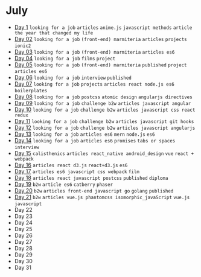 # July

 - [Day 1](07-01-2016.md) `looking for a job` `articles` `anime.js` `javascript methods` `article the year that changed my life`
 - [Day 02](07-02-2016.md) `looking for a job` `(front-end) marmiteria` `articles` `projects` `ionic2`
 - [Day 03](07-03-2016.md) `looking for a job` `(front-end) marmiteria` `articles es6`
 - [Day 04](07-04-2016.md) `looking for a job` `films` `project`
 - [Day 05](07-05-2016.md) `looking for a job` `(front-end) marmiteria` `published` `project` `articles es6`
 - [Day 06](07-06-2016.md) `looking for a job` `interview` `published`
 - [Day 07](07-07-2016.md) `looking for a job` `projects` `articles react node.js es6` `boilerplates`
 - [Day 08](07-08-2016.md) `looking for a job` `postcss` `atomic design` `angularjs directives`
 - [Day 09](07-09-2016.md) `looking for a job` `challenge b2w` `articles javascript angular`
 - [Day 10](07-10-2016.md) `looking for a job` `challenge b2w` `articles javascript css react redux`
 - [Day 11](07-11-2016.md) `looking for a job` `challenge b2w` `articles javascript git hooks`
 - [Day 12](07-12-2016.md) `looking for a job` `challenge b2w` `articles javascript angularjs`
 - [Day 13](07-13-2016.md) `looking for a job` `articles es6` `mern` `node.js` `es6`
 - [Day 14](07-14-2016.md) `looking for a job` `articles es6` `promises` `tabs or spaces` `interview`
 - [Day 15](07-15-2016.md) `calisthenics` `articles react_native android_design` `vue` `react + webpack`
 - [Day 16](07-16-2016.md) `articles react d3.js` `react+d3.js` `es6`
 - [Day 17](07-17-2016.md) `articles es6 javascript css webpack` `film`
 - [Day 18](07-18-2016.md) `articles react javascript postcss` `published` `diploma`
 - [Day 19](07-19-2016.md) `b2w` `article es6` `catberry` `phaser`
 - [Day 20](07-20-2016.md) `b2w` `articles front-end javascript go` `golang` `published`
 - [Day 21](07-21-2016.md) `b2w` `articles vue.js phantomcss isomorphic_javaScript` `vue.js` `javascript`
 - Day 22
 - Day 23
 - Day 24
 - Day 25
 - Day 26
 - Day 27
 - Day 28
 - Day 29
 - Day 30
 - Day 31
